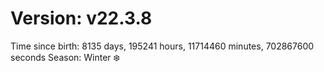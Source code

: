 # Version: v22.3.8
Time since birth: 8135 days, 195241 hours, 11714460 minutes, 702867600 seconds
Season: Winter ❄️
